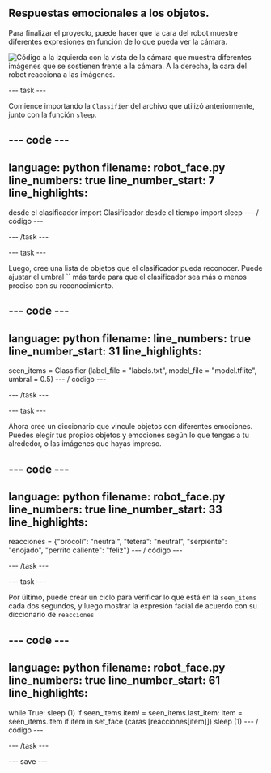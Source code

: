## Respuestas emocionales a los objetos.

Para finalizar el proyecto, puede hacer que la cara del robot muestre diferentes expresiones en función de lo que pueda ver la cámara.

![Código a la izquierda con la vista de la cámara que muestra diferentes imágenes que se sostienen frente a la cámara. A la derecha, la cara del robot reacciona a las imágenes.](images/completed_project.gif)

--- task ---

Comience importando la `Classifier` del archivo que utilizó anteriormente, junto con la función `sleep`.

--- code ---
---
language: python filename: robot_face.py line_numbers: true line_number_start: 7
line_highlights:
---
desde el clasificador import Clasificador desde el tiempo import sleep --- / código ---

--- /task ---

--- task ---

Luego, cree una lista de objetos que el clasificador pueda reconocer. Puede ajustar el umbral `` más tarde para que el clasificador sea más o menos preciso con su reconocimiento.

--- code ---
---
language: python filename: line_numbers: true line_number_start: 31
line_highlights:
---

seen_items = Classifier (label_file = "labels.txt", model_file = "model.tflite", umbral = 0.5) --- / código ---

--- /task ---

--- task ---

Ahora cree un diccionario que vincule objetos con diferentes emociones. Puedes elegir tus propios objetos y emociones según lo que tengas a tu alrededor, o las imágenes que hayas impreso.

--- code ---
---
language: python filename: robot_face.py line_numbers: true line_number_start: 33
line_highlights:
---

reacciones = {"brócoli": "neutral", "tetera": "neutral", "serpiente": "enojado", "perrito caliente": "feliz"} --- / código ---

--- /task ---

--- task ---

Por último, puede crear un ciclo para verificar lo que está en la `seen_items` cada dos segundos, y luego mostrar la expresión facial de acuerdo con su diccionario de `reacciones`

--- code ---
---
language: python filename: robot_face.py line_numbers: true line_number_start: 61
line_highlights:
---
while True: sleep (1) if seen_items.item! = seen_items.last_item: item = seen_items.item if item in set_face (caras [reacciones[item]]) sleep (1) --- / código ---

--- /task ---

--- save ---
